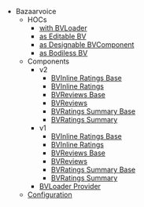 * Bazaarvoice
  * HOCs
    * [with BVLoader](Components/Bazaarvoice/HOCs/withBVLoader)
    * [as Editable BV](Components/Bazaarvoice/HOCs/asEditableBV)
    * [as Designable BVComponent](Components/Bazaarvoice/HOCs/asDesignableBVComponent)
    * [as Bodiless BV](Components/Bazaarvoice/HOCs/asBodilessBV)
  * Components
    * v2
      * [BVInline Ratings Base](Components/Bazaarvoice/Components/v2/BVInlineRatingsBase)
      * [BVInline Ratings](Components/Bazaarvoice/Components/v2/BVInlineRatings)
      * [BVReviews Base](Components/Bazaarvoice/Components/v2/BVReviewsBase)
      * [BVReviews](Components/Bazaarvoice/Components/v2/BVReviews)
      * [BVRatings Summary Base](Components/Bazaarvoice/Components/v2/BVRatingsSummaryBase)
      * [BVRatings Summary](Components/Bazaarvoice/Components/v2/BVRatingsSummary)
    * v1
      * [BVInline Ratings Base](Components/Bazaarvoice/Components/v1/BVInlineRatingsBase)
      * [BVInline Ratings](Components/Bazaarvoice/Components/v1/BVInlineRatings)
      * [BVReviews Base](Components/Bazaarvoice/Components/v1/BVReviewsBase)
      * [BVReviews](Components/Bazaarvoice/Components/v1/BVReviews)
      * [BVRatings Summary Base](Components/Bazaarvoice/Components/v1/BVRatingsSummaryBase)
      * [BVRatings Summary](Components/Bazaarvoice/Components/v1/BVRatingsSummary)
    * [BVLoader Provider](Components/Bazaarvoice/Components/BVLoaderProvider)
  * [Configuration](Components/Bazaarvoice/Configuration)
